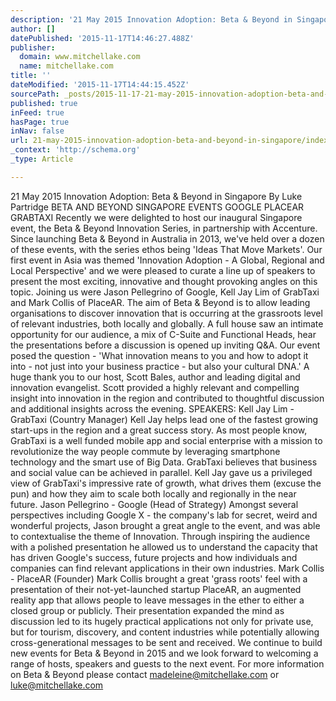 ```yaml
---
description: '21 May 2015 Innovation Adoption: Beta & Beyond in Singapore By Luke Partridge  BETA AND BEYOND SINGAPORE EVENTS GOOGLE PLACEAR GRABTAXI  Recently we were deligh'
author: []
datePublished: '2015-11-17T14:46:27.488Z'
publisher:
  domain: www.mitchellake.com
  name: mitchellake.com
title: ''
dateModified: '2015-11-17T14:44:15.452Z'
sourcePath: _posts/2015-11-17-21-may-2015-innovation-adoption-beta-and-beyond-in-singapore.md
published: true
inFeed: true
hasPage: true
inNav: false
url: 21-may-2015-innovation-adoption-beta-and-beyond-in-singapore/index.html
_context: 'http://schema.org'
_type: Article

---
```

21 May 2015 Innovation Adoption: Beta & Beyond in Singapore By Luke Partridge BETA AND BEYOND SINGAPORE EVENTS GOOGLE PLACEAR GRABTAXI Recently we were delighted to host our inaugural Singapore event, the Beta & Beyond Innovation Series, in partnership with Accenture. Since launching Beta & Beyond in Australia in 2013, we've held over a dozen of these events, with the series ethos being 'Ideas That Move Markets'. Our first event in Asia was themed 'Innovation Adoption - A Global, Regional and Local Perspective' and we were pleased to curate a line up of speakers to present the most exciting, innovative and thought provoking angles on this topic. Joining us were Jason Pellegrino of Google, Kell Jay Lim of GrabTaxi and Mark Collis of PlaceAR. The aim of Beta & Beyond is to allow leading organisations to discover innovation that is occurring at the grassroots level of relevant industries, both locally and globally. A full house saw an intimate opportunity for our audience, a mix of C-Suite and Functional Heads, hear the presentations before a discussion is opened up inviting Q&A. Our event posed the question - 'What innovation means to you and how to adopt it into - not just into your business practice - but also your cultural DNA.' A huge thank you to our host, Scott Bales, author and leading digital and innovation evangelist. Scott provided a highly relevant and compelling insight into innovation in the region and contributed to thoughtful discussion and additional insights across the evening. SPEAKERS: Kell Jay Lim - GrabTaxi (Country Manager) Kell Jay helps lead one of the fastest growing start-ups in the region and a great success story. As most people know, GrabTaxi is a well funded mobile app and social enterprise with a mission to revolutionize the way people commute by leveraging smartphone technology and the smart use of Big Data. GrabTaxi believes that business and social value can be achieved in parallel. Kell Jay gave us a privileged view of GrabTaxi's impressive rate of growth, what drives them (excuse the pun) and how they aim to scale both locally and regionally in the near future. Jason Pellegrino - Google (Head of Strategy) Amongst several perspectives including Google X - the company's lab for secret, weird and wonderful projects, Jason brought a great angle to the event, and was able to contextualise the theme of Innovation. Through inspiring the audience with a polished presentation he allowed us to understand the capacity that has driven Google's success, future projects and how individuals and companies can find relevant applications in their own industries. Mark Collis - PlaceAR (Founder) Mark Collis brought a great 'grass roots' feel with a presentation of their not-yet-launched startup PlaceAR, an augmented reality app that allows people to leave messages in the ether to either a closed group or publicly. Their presentation expanded the mind as discussion led to its hugely practical applications not only for private use, but for tourism, discovery, and content industries while potentially allowing cross-generational messages to be sent and received. We continue to build new events for Beta & Beyond in 2015 and we look forward to welcoming a range of hosts, speakers and guests to the next event. For more information on Beta & Beyond please contact madeleine@mitchellake.com or luke@mitchellake.com